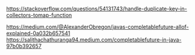 https://stackoverflow.com/questions/54131743/handle-duplicate-key-in-collectors-tomap-function

https://medium.com/@AlexanderObregon/javas-completablefuture-allof-explained-0a032b657541
https://salithachathuranga94.medium.com/completablefuture-in-java-97b0b392657